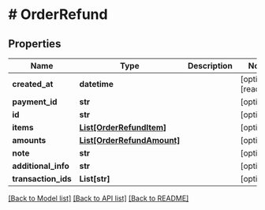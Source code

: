 # # OrderRefund


## Properties 


Name | Type | Description | Notes
------------ | ------------- | ------------- | -------------
**created_at**| **datetime** |   | [optional] [readonly]
**payment_id**| **str** |   | [optional]
**id**| **str** |   | [optional]
**items**| [**List[OrderRefundItem]**](OrderRefundItem.md) |   | [optional]
**amounts**| [**List[OrderRefundAmount]**](OrderRefundAmount.md) |   | [optional]
**note**| **str** |   | [optional]
**additional_info**| **str** |   | [optional]
**transaction_ids**| **List[str]** |   | [optional]


[[Back to Model list]](../../README.md#models) [[Back to API list]](../../README.md#endpoints) [[Back to README]](../../README.md)

